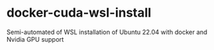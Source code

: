 # docker-cuda-wsl-install
Semi-automated of WSL installation of Ubuntu 22.04 with docker and Nvidia GPU support
